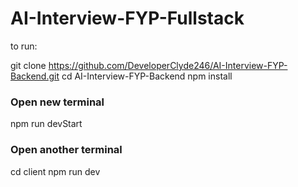 # AI-Interview-FYP-Fullstack

to run:

git clone https://github.com/DeveloperClyde246/AI-Interview-FYP-Backend.git
cd AI-Interview-FYP-Backend
npm install

### Open new terminal
npm run devStart

### Open another terminal
cd client
npm run dev
